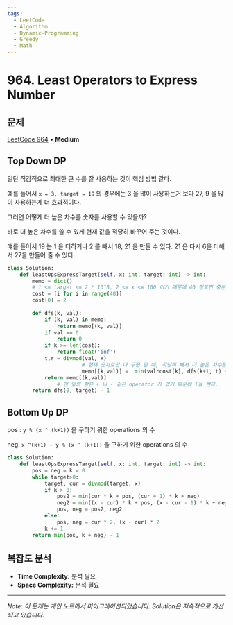 ```yaml
---
tags:
  - LeetCode
  - Algorithm
  - Dynamic-Programming
  - Greedy
  - Math
---
```


# 964. Least Operators to Express Number

## 문제

[LeetCode 964](https://leetcode.com/problems/least-operators-to-express-number/) • **Medium**

## Top Down DP

일단 직감적으로 최대한 큰 수를 잘 사용하는 것이 핵심 방법 같다.

예를 들어서 `x = 3, target = 19` 의 경우에는 3 을 많이 사용하는거 보다 27, 9 을 많이 사용하는게 더 효과적이다.

그러면 어떻게 더 높은 차수를 숫자를 사용할 수 있을까?

바로 더 높은 차수를 쓸 수 있게 현재 값을 적당히 바꾸어 주는 것이다.

얘를 들어서 19 는 1 을 더하거나 2 를 빼서 18, 21 을 만들 수 있다. 21 은 다시 6을 더해서 27을 만들어 줄 수 있다.

  

```python
class Solution:
    def leastOpsExpressTarget(self, x: int, target: int) -> int:
        memo = dict()
        # 1 <= target <= 2 * 10^8, 2 <= x <= 100 이기 때문에 40 정도면 충분하다.
        cost = [i for i in range(40)]
        cost[0] = 2
        
        def dfs(k, val):
            if (k, val) in memo:
                return memo[(k, val)]
            if val == 0:
                return 0
            if k >= len(cost):
                return float('inf')
            t,r = divmod(val, x)
						# 현재 숫자로만 다 구현 할 때, 적당히 빼서 더 높은 차수를 만들 때, 적당히 더해서 더 높은 차수를 만들 때
						memo[(k,val)] =  min(val*cost[k], dfs(k+1, t) + r*cost[k], dfs(k+1, t+1) + (x-r) * cost[k])
            return memo[(k,val)]
				# 맨 앞의 항은 + 나 - 같은 operator 가 없기 때문에 1을 뺀다.
        return dfs(0, target) - 1
```

  

## Bottom Up DP

pos : `y % (x ^ (k+1))` 을 구하기 위한 operations 의 수

neg: `x ^(k+1) - y % (x ^ (k+1))` 을 구하기 위한 operations 의 수

```python
class Solution:
    def leastOpsExpressTarget(self, x: int, target: int) -> int:
        pos = neg = k = 0
        while target>0:
            target, cur = divmod(target, x)
            if k > 0:
                pos2 = min(cur * k + pos, (cur + 1) * k + neg)
                neg2 = min((x - cur) * k + pos, (x - cur - 1) * k + neg)
                pos, neg = pos2, neg2
            else:
                pos, neg = cur * 2, (x - cur) * 2
            k += 1
        return min(pos, k + neg) - 1
```

## 복잡도 분석

- **Time Complexity:** 분석 필요
- **Space Complexity:** 분석 필요


---

*Note: 이 문제는 개인 노트에서 마이그레이션되었습니다. Solution은 지속적으로 개선되고 있습니다.*
